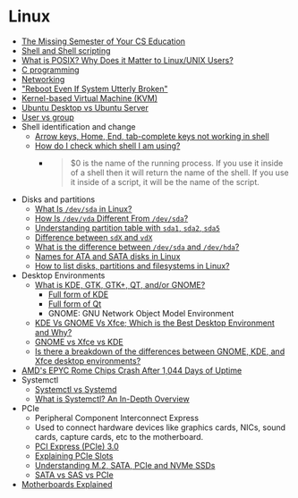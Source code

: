 # Linux

-   [The Missing Semester of Your CS Education](https://dev.harshkapadia.me/resources#the-missing-semester-of-cs-education)
-   [Shell and Shell scripting](https://dev.harshkapadia.me/resources#shell-scripting)
-   [What is POSIX? Why Does it Matter to Linux/UNIX Users?](https://itsfoss.com/posix)
-   [C programming](https://dev.harshkapadia.me/resources#c)
-   [Networking](https://networking.harshkapadia.me/linux)
-   ["Reboot Even If System Utterly Broken"](http://www.alexander-miles.com/?p=200)
-   [Kernel-based Virtual Machine (KVM)](kvm.md)
-   [Ubuntu Desktop vs Ubuntu Server](https://www.makeuseof.com/tag/difference-ubuntu-desktop-ubuntu-server)
-   [User vs group](https://askubuntu.com/questions/740725/what-is-difference-between-group-and-user)
-   Shell identification and change
    -   [Arrow keys, Home, End, tab-complete keys not working in shell](https://askubuntu.com/questions/325807/arrow-keys-home-end-tab-complete-keys-not-working-in-shell)
    -   [How do I check which shell I am using?](https://askubuntu.com/questions/590899/how-do-i-check-which-shell-i-am-using)
        -   > $0 is the name of the running process. If you use it inside of a shell then it will return the name of the shell. If you use it inside of a script, it will be the name of the script.
-   Disks and partitions
    -   [What Is `/dev/sda` in Linux?](https://www.baeldung.com/linux/dev-sda)
    -   [How Is `/dev/vda` Different From `/dev/sda`?](https://www.baeldung.com/linux/vda-vs-sda)
    -   [Understanding partition table with `sda1`, `sda2`, `sda5`](https://unix.stackexchange.com/questions/83781/understanding-partition-table-with-sda1-sda2-sda5)
    -   [Difference between `sdX` and `vdX`](https://unix.stackexchange.com/questions/145332/difference-between-sdx-and-vdx)
    -   [What is the difference between `/dev/sda` and `/dev/hda`?](https://unix.stackexchange.com/questions/175848/what-is-the-difference-between-dev-sda-and-dev-hda)
    -   [Names for ATA and SATA disks in Linux](https://unix.stackexchange.com/questions/2447/names-for-ata-and-sata-disks-in-linux)
    -   [How to list disks, partitions and filesystems in Linux?](https://unix.stackexchange.com/questions/157154/how-to-list-disks-partitions-and-filesystems-in-linux)
-   Desktop Environments
    -   [What is KDE, GTK, GTK+, QT, and/or GNOME?](https://askubuntu.com/questions/249150/what-is-kde-gtk-gtk-qt-and-or-gnome)
        -   [Full form of KDE](https://fullforms.com/KDE)
        -   [Full form of Qt](https://stackoverflow.com/questions/22361655/what-does-qt-stand-for)
        -   GNOME: GNU Network Object Model Environment
    -   [KDE Vs GNOME Vs Xfce; Which is the Best Desktop Environment and Why?](https://cloudzy.com/blog/kde-vs-gnome-vs-xfce)
    -   [GNOME vs Xfce vs KDE](https://www.vpsserver.com/gnome-vs-xfce-vs-kde)
    -   [Is there a breakdown of the differences between GNOME, KDE, and Xfce desktop environments?](https://superuser.com/questions/88249/is-there-a-breakdown-of-the-differences-between-gnome-kde-and-xfce-desktop-env)
-   [AMD's EPYC Rome Chips Crash After 1,044 Days of Uptime](https://www.tomshardware.com/news/amds-epyc-rome-chips-could-hang-after-1044-days-of-uptime)
-   Systemctl
    -   [Systemctl vs Systemd](https://www.reddit.com/r/redhat/comments/qefrhm/systemctl_vs_systemd_vs_service)
    -   [What is Systemctl? An In-Depth Overview](https://www.liquidweb.com/kb/what-is-systemctl-an-in-depth-overview)
-   PCIe
    -   Peripheral Component Interconnect Express
    -   Used to connect hardware devices like graphics cards, NICs, sound cards, capture cards, etc to the motherboard.
    -   [PCI Express (PCIe) 3.0](https://www.youtube.com/watch?v=LSSHuMHbCWo)
    -   [Explaining PCIe Slots](https://www.youtube.com/watch?v=PrXwe21biJo)
    -   [Understanding M.2, SATA, PCIe and NVMe SSDs](https://www.crucial.com/articles/about-ssd/m2-with-pcie-or-sata)
    -   [SATA vs SAS vs PCIe](https://www.youtube.com/watch?v=JJi-NGZeyxA)
-   [Motherboards Explained](https://www.youtube.com/watch?v=BBAvz6jZEik)
